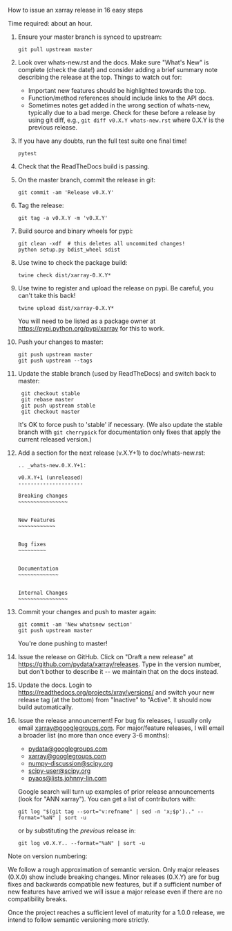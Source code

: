 How to issue an xarray release in 16 easy steps

Time required: about an hour.

 1. Ensure your master branch is synced to upstream:
      ```
      git pull upstream master
      ```
 2. Look over whats-new.rst and the docs. Make sure "What's New" is complete
    (check the date!) and consider adding a brief summary note describing the
    release at the top.
    Things to watch out for:
    - Important new features should be highlighted towards the top.
    - Function/method references should include links to the API docs.
    - Sometimes notes get added in the wrong section of whats-new, typically
      due to a bad merge. Check for these before a release by using git diff,
      e.g., `git diff v0.X.Y whats-new.rst` where 0.X.Y is the previous
      release.
 3. If you have any doubts, run the full test suite one final time!
      ```
      pytest
      ```
 4. Check that the ReadTheDocs build is passing.
 5. On the master branch, commit the release in git:
      ```
      git commit -am 'Release v0.X.Y'
      ```
 6. Tag the release:
      ```
      git tag -a v0.X.Y -m 'v0.X.Y'
      ```
 7. Build source and binary wheels for pypi:
      ```
      git clean -xdf  # this deletes all uncommited changes!
      python setup.py bdist_wheel sdist
      ```
 8. Use twine to check the package build:
      ```
      twine check dist/xarray-0.X.Y*
      ```
 9. Use twine to register and upload the release on pypi. Be careful, you can't
    take this back!
      ```
      twine upload dist/xarray-0.X.Y*
      ```
    You will need to be listed as a package owner at
    https://pypi.python.org/pypi/xarray for this to work.
10. Push your changes to master:
      ```
      git push upstream master
      git push upstream --tags
      ```
11. Update the stable branch (used by ReadTheDocs) and switch back to master:
     ```
      git checkout stable
      git rebase master
      git push upstream stable
      git checkout master
     ```
    It's OK to force push to 'stable' if necessary. (We also update the stable 
    branch with `git cherrypick` for documentation only fixes that apply the 
    current released version.)
12. Add a section for the next release (v.X.Y+1) to doc/whats-new.rst:
     ```
     .. _whats-new.0.X.Y+1:

     v0.X.Y+1 (unreleased)
     ---------------------

     Breaking changes
     ~~~~~~~~~~~~~~~~


     New Features
     ~~~~~~~~~~~~


     Bug fixes
     ~~~~~~~~~


     Documentation
     ~~~~~~~~~~~~~


     Internal Changes
     ~~~~~~~~~~~~~~~~
     ```
13. Commit your changes and push to master again:
      ```
      git commit -am 'New whatsnew section'
      git push upstream master
      ```
    You're done pushing to master!
14. Issue the release on GitHub. Click on "Draft a new release" at
    https://github.com/pydata/xarray/releases. Type in the version number, but
    don't bother to describe it -- we maintain that on the docs instead.
15. Update the docs. Login to https://readthedocs.org/projects/xray/versions/
    and switch your new release tag (at the bottom) from "Inactive" to "Active".
    It should now build automatically.
16. Issue the release announcement! For bug fix releases, I usually only email
    xarray@googlegroups.com. For major/feature releases, I will email a broader
    list (no more than once every 3-6 months):
      - pydata@googlegroups.com
      - xarray@googlegroups.com
      - numpy-discussion@scipy.org
      - scipy-user@scipy.org
      - pyaos@lists.johnny-lin.com

    Google search will turn up examples of prior release announcements (look for
    "ANN xarray").
    You can get a list of contributors with:
    ```
    git log "$(git tag --sort="v:refname" | sed -n 'x;$p').." --format="%aN" | sort -u
    ```
    or by substituting the _previous_ release in:
    ```
    git log v0.X.Y.. --format="%aN" | sort -u
    ```

Note on version numbering:

We follow a rough approximation of semantic version. Only major releases (0.X.0)
show include breaking changes. Minor releases (0.X.Y) are for bug fixes and
backwards compatible new features, but if a sufficient number of new features
have arrived we will issue a major release even if there are no compatibility
breaks.

Once the project reaches a sufficient level of maturity for a 1.0.0 release, we
intend to follow semantic versioning more strictly.
